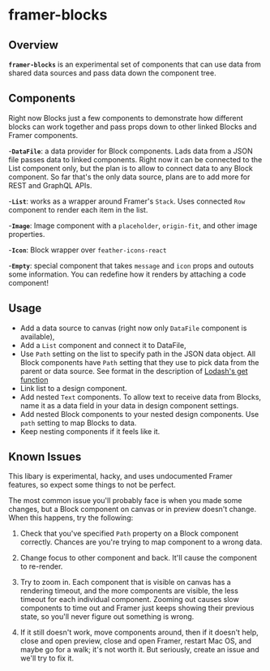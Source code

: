 # framer-blocks

## Overview

**`framer-blocks`** is an experimental set of components that can use data from shared data sources and pass data down the component tree.

## Components

Right now Blocks just a few components to demonstrate how different blocks can work together and pass props down to other linked Blocks and Framer components.

-**`DataFile`**: a data provider for Block components. Lads data from a JSON file passes data to linked components. Right now it can be connected to the List component only, but the plan is to allow to connect data to any Block component. So far that's the only data source, plans are to add more for REST and GraphQL APIs.

-**`List`**: works as a wrapper around Framer's `Stack`. Uses connected `Row` component to render each item in the list.

-**`Image`**: Image component with a `placeholder`, `origin-fit`, and other image properties.

-**`Icon`**: Block wrapper over `feather-icons-react`

-**`Empty`**: special component that takes `message` and `icon` props and outouts some information. You can redefine how it renders by attaching a code component!

## Usage

- Add a data source to canvas (right now only `DataFile` component is available),
- Add a `List` component and connect it to DataFile,
- Use `Path` setting on the list to specify path in the JSON data object. All Block components have `Path` setting that they use to pick data from the parent or data source. See format in the description of [Lodash's get function](https://lodash.com/docs/4.17.11#get)
- Link list to a design component.
- Add nested `Text` components. To allow text to receive data from Blocks, name it as a data field in your data in design component settings.
- Add nested Block components to your nested design components. Use `path` setting to map Blocks to data.
- Keep nesting components if it feels like it.

## Known Issues

This libary is experimental, hacky, and uses undocumented Framer features, so expect some things to not be perfect.

The most common issue you'll probably face is when you made some changes, but a Block component on canvas or in preview doesn't change. When this happens, try the following:

1. Check that you've specified `Path` property on a Block component correctly. Chances are you're trying to map component to a wrong data.

2. Change focus to other component and back. It'll cause the component to re-render.

3. Try to zoom in. Each component that is visible on canvas has a rendering timeout, and the more components are visible, the less timeout for each individual component. Zooming out causes slow components to time out and Framer just keeps showing their previous state, so you'll never figure out something is wrong.

4. If it still doesn't work, move components around, then if it doesn't help, close and open preview, close and open Framer, restart Mac OS, and maybe go for a walk; it's not worth it. But seriously, create an issue and we'll try to fix it.
